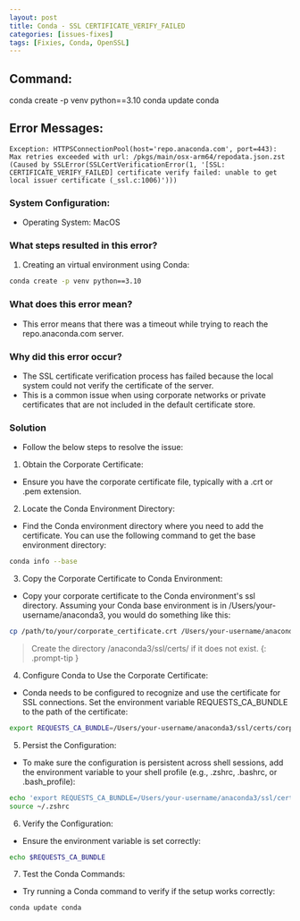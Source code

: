 ```yaml
---
layout: post
title: Conda - SSL CERTIFICATE_VERIFY_FAILED
categories: [issues-fixes]
tags: [Fixies, Conda, OpenSSL]
---
```


## Command:
conda create -p venv python==3.10
conda update conda

## Error Messages:
```
Exception: HTTPSConnectionPool(host='repo.anaconda.com', port=443): Max retries exceeded with url: /pkgs/main/osx-arm64/repodata.json.zst (Caused by SSLError(SSLCertVerificationError(1, '[SSL: CERTIFICATE_VERIFY_FAILED] certificate verify failed: unable to get local issuer certificate (_ssl.c:1006)')))
```

### System Configuration:
- Operating System: MacOS
 


### What steps resulted in this error?
1. Creating an virtual environment using Conda:
```bash
conda create -p venv python==3.10
```

### What does this error mean?
- This error means that there was a timeout while trying to reach the repo.anaconda.com server.

### Why did this error occur?
- The SSL certificate verification process has failed because the local system could not verify the certificate of the server.
- This is a common issue when using corporate networks or private certificates that are not included in the default certificate store.

### Solution
- Follow the below steps to resolve the issue:

1. Obtain the Corporate Certificate:
- Ensure you have the corporate certificate file, typically with a .crt or .pem extension.

2. Locate the Conda Environment Directory:
- Find the Conda environment directory where you need to add the certificate. You can use the following command to get the base environment directory:
```sh
conda info --base
```

3. Copy the Corporate Certificate to Conda Environment:
- Copy your corporate certificate to the Conda environment's ssl directory. Assuming your Conda base environment is in /Users/your-username/anaconda3, you would do something like this:
```sh
cp /path/to/your/corporate_certificate.crt /Users/your-username/anaconda3/ssl/certs/
```

> Create the directory /anaconda3/ssl/certs/ if it does not exist.
{: .prompt-tip }

4. Configure Conda to Use the Corporate Certificate:
- Conda needs to be configured to recognize and use the certificate for SSL connections. Set the environment variable REQUESTS_CA_BUNDLE to the path of the certificate:
```sh
export REQUESTS_CA_BUNDLE=/Users/your-username/anaconda3/ssl/certs/corporate_certificate.crt
```

5. Persist the Configuration:
- To make sure the configuration is persistent across shell sessions, add the environment variable to your shell profile (e.g., .zshrc, .bashrc, or .bash_profile):
```sh
echo 'export REQUESTS_CA_BUNDLE=/Users/your-username/anaconda3/ssl/certs/corporate_certificate.crt' >> ~/.zshrc
source ~/.zshrc
```

6. Verify the Configuration:
- Ensure the environment variable is set correctly:
```sh
echo $REQUESTS_CA_BUNDLE
```

7. Test the Conda Commands:
- Try running a Conda command to verify if the setup works correctly:
```sh
conda update conda
```
